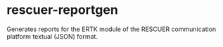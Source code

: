 # rescuer-reportgen
Generates reports for the ERTK module of the RESCUER communication platform textual (JSON) format.
